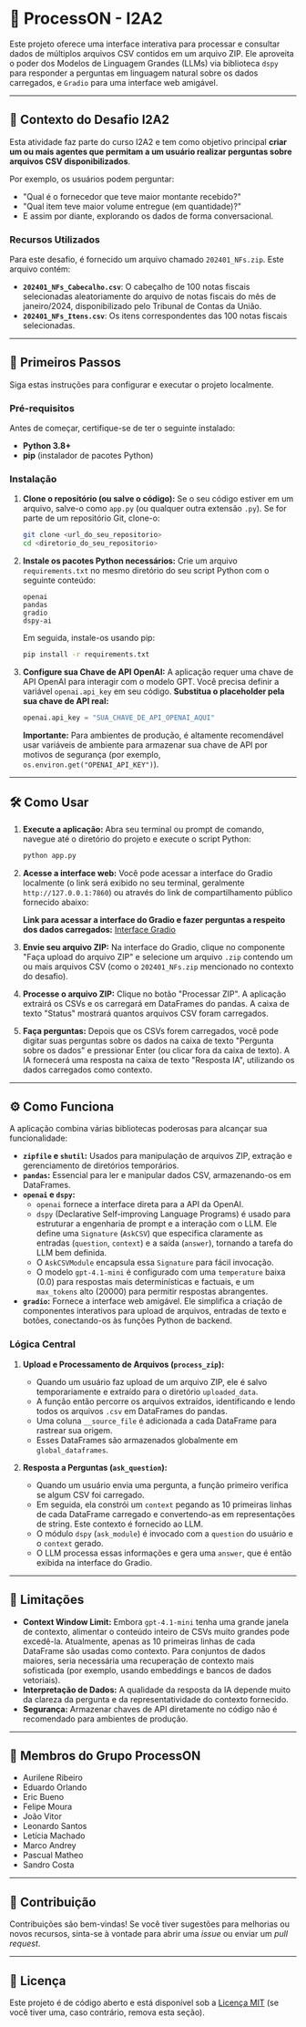 # 🧠 ProcessON - I2A2

Este projeto oferece uma interface interativa para processar e consultar dados de múltiplos arquivos CSV contidos em um arquivo ZIP. Ele aproveita o poder dos Modelos de Linguagem Grandes (LLMs) via biblioteca `dspy` para responder a perguntas em linguagem natural sobre os dados carregados, e `Gradio` para uma interface web amigável.

---

## 🎯 Contexto do Desafio I2A2

Esta atividade faz parte do curso I2A2 e tem como objetivo principal **criar um ou mais agentes que permitam a um usuário realizar perguntas sobre arquivos CSV disponibilizados**.

Por exemplo, os usuários podem perguntar:
* "Qual é o fornecedor que teve maior montante recebido?"
* "Qual item teve maior volume entregue (em quantidade)?"
* E assim por diante, explorando os dados de forma conversacional.

### Recursos Utilizados

Para este desafio, é fornecido um arquivo chamado `202401_NFs.zip`. Este arquivo contém:

* **`202401_NFs_Cabecalho.csv`**: O cabeçalho de 100 notas fiscais selecionadas aleatoriamente do arquivo de notas fiscais do mês de janeiro/2024, disponibilizado pelo Tribunal de Contas da União.
* **`202401_NFs_Itens.csv`**: Os itens correspondentes das 100 notas fiscais selecionadas.

---

## 🚀 Primeiros Passos

Siga estas instruções para configurar e executar o projeto localmente.

### Pré-requisitos

Antes de começar, certifique-se de ter o seguinte instalado:

* **Python 3.8+**
* **pip** (instalador de pacotes Python)

### Instalação

1.  **Clone o repositório (ou salve o código):**
    Se o seu código estiver em um arquivo, salve-o como `app.py` (ou qualquer outra extensão `.py`). Se for parte de um repositório Git, clone-o:
    ```bash
    git clone <url_do_seu_repositorio>
    cd <diretorio_do_seu_repositorio>
    ```

2.  **Instale os pacotes Python necessários:**
    Crie um arquivo `requirements.txt` no mesmo diretório do seu script Python com o seguinte conteúdo:

    ```
    openai
    pandas
    gradio
    dspy-ai
    ```

    Em seguida, instale-os usando pip:
    ```bash
    pip install -r requirements.txt
    ```

3.  **Configure sua Chave de API OpenAI:**
    A aplicação requer uma chave de API OpenAI para interagir com o modelo GPT.
    Você precisa definir a variável `openai.api_key` em seu código. **Substitua o placeholder pela sua chave de API real:**

    ```python
    openai.api_key = "SUA_CHAVE_DE_API_OPENAI_AQUI"
    ```
    **Importante:** Para ambientes de produção, é altamente recomendável usar variáveis de ambiente para armazenar sua chave de API por motivos de segurança (por exemplo, `os.environ.get("OPENAI_API_KEY")`).

---

## 🛠️ Como Usar

1.  **Execute a aplicação:**
    Abra seu terminal ou prompt de comando, navegue até o diretório do projeto e execute o script Python:
    ```bash
    python app.py
    ```

2.  **Acesse a interface web:**
    Você pode acessar a interface do Gradio localmente (o link será exibido no seu terminal, geralmente `http://127.0.0.1:7860`) ou através do link de compartilhamento público fornecido abaixo: 

    **Link para acessar a interface do Gradio e fazer perguntas a respeito dos dados carregados:**
    [Interface Gradio](https://9cd92c0aa2a947883d.gradio.live/)

3.  **Envie seu arquivo ZIP:**
    Na interface do Gradio, clique no componente "Faça upload do arquivo ZIP" e selecione um arquivo `.zip` contendo um ou mais arquivos CSV (como o `202401_NFs.zip` mencionado no contexto do desafio).

4.  **Processe o arquivo ZIP:**
    Clique no botão "Processar ZIP". A aplicação extrairá os CSVs e os carregará em DataFrames do pandas. A caixa de texto "Status" mostrará quantos arquivos CSV foram carregados.

5.  **Faça perguntas:**
    Depois que os CSVs forem carregados, você pode digitar suas perguntas sobre os dados na caixa de texto "Pergunta sobre os dados" e pressionar Enter (ou clicar fora da caixa de texto). A IA fornecerá uma resposta na caixa de texto "Resposta IA", utilizando os dados carregados como contexto.

---

## ⚙️ Como Funciona

A aplicação combina várias bibliotecas poderosas para alcançar sua funcionalidade:

* **`zipfile` e `shutil`:** Usados para manipulação de arquivos ZIP, extração e gerenciamento de diretórios temporários.
* **`pandas`:** Essencial para ler e manipular dados CSV, armazenando-os em DataFrames.
* **`openai` e `dspy`:**
    * `openai` fornece a interface direta para a API da OpenAI.
    * `dspy` (Declarative Self-improving Language Programs) é usado para estruturar a engenharia de prompt e a interação com o LLM. Ele define uma `Signature` (`AskCSV`) que especifica claramente as entradas (`question`, `context`) e a saída (`answer`), tornando a tarefa do LLM bem definida.
    * O `AskCSVModule` encapsula essa `Signature` para fácil invocação.
    * O modelo `gpt-4.1-mini` é configurado com uma `temperature` baixa (0.0) para respostas mais determinísticas e factuais, e um `max_tokens` alto (20000) para permitir respostas abrangentes.
* **`gradio`:** Fornece a interface web amigável. Ele simplifica a criação de componentes interativos para upload de arquivos, entradas de texto e botões, conectando-os às funções Python de backend.

### Lógica Central

1.  **Upload e Processamento de Arquivos (`process_zip`):**
    * Quando um usuário faz upload de um arquivo ZIP, ele é salvo temporariamente e extraído para o diretório `uploaded_data`.
    * A função então percorre os arquivos extraídos, identificando e lendo todos os arquivos `.csv` em DataFrames do pandas.
    * Uma coluna `__source_file` é adicionada a cada DataFrame para rastrear sua origem.
    * Esses DataFrames são armazenados globalmente em `global_dataframes`.

2.  **Resposta a Perguntas (`ask_question`):**
    * Quando um usuário envia uma pergunta, a função primeiro verifica se algum CSV foi carregado.
    * Em seguida, ela constrói um `context` pegando as 10 primeiras linhas de cada DataFrame carregado e convertendo-as em representações de string. Este contexto é fornecido ao LLM.
    * O módulo `dspy` (`ask_module`) é invocado com a `question` do usuário e o `context` gerado.
    * O LLM processa essas informações e gera uma `answer`, que é então exibida na interface do Gradio.

---

## 🛑 Limitações

* **Context Window Limit:** Embora `gpt-4.1-mini` tenha uma grande janela de contexto, alimentar o conteúdo inteiro de CSVs muito grandes pode excedê-la. Atualmente, apenas as 10 primeiras linhas de cada DataFrame são usadas como contexto. Para conjuntos de dados maiores, seria necessária uma recuperação de contexto mais sofisticada (por exemplo, usando embeddings e bancos de dados vetoriais).
* **Interpretação de Dados:** A qualidade da resposta da IA depende muito da clareza da pergunta e da representatividade do contexto fornecido.
* **Segurança:** Armazenar chaves de API diretamente no código não é recomendado para ambientes de produção.

---

## 👥 Membros do Grupo ProcessON

* Aurilene Ribeiro
* Eduardo Orlando
* Eric Bueno
* Felipe Moura
* João Vitor
* Leonardo Santos
* Letícia Machado
* Marco Andrey
* Pascual Matheo
* Sandro Costa

---

## 🤝 Contribuição

Contribuições são bem-vindas! Se você tiver sugestões para melhorias ou novos recursos, sinta-se à vontade para abrir uma *issue* ou enviar um *pull request*.

---

## 📄 Licença

Este projeto é de código aberto e está disponível sob a [Licença MIT](LICENSE) (se você tiver uma, caso contrário, remova esta seção).